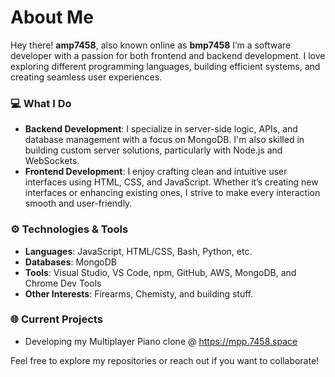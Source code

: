 # About Me

Hey there! **amp7458**, also known online as **bmp7458** I’m a software developer with a passion for both frontend and backend development. I love exploring different programming languages, building efficient systems, and creating seamless user experiences.

### 💻 **What I Do**
- **Backend Development**: I specialize in server-side logic, APIs, and database management with a focus on MongoDB. I'm also skilled in building custom server solutions, particularly with Node.js and WebSockets.
- **Frontend Development**: I enjoy crafting clean and intuitive user interfaces using HTML, CSS, and JavaScript. Whether it’s creating new interfaces or enhancing existing ones, I strive to make every interaction smooth and user-friendly.
  
### ⚙️ **Technologies & Tools**
- **Languages**: JavaScript, HTML/CSS, Bash, Python, etc.
- **Databases**: MongoDB
- **Tools**: Visual Studio, VS Code, npm, GitHub, AWS, MongoDB, and Chrome Dev Tools 
- **Other Interests**: Firearms, Chemisty, and building stuff.
### 🌐 **Current Projects**
- Developing my Multiplayer Piano clone @ <a href="https://mpp.7458.space">https://mpp.7458.space</a>

Feel free to explore my repositories or reach out if you want to collaborate!
